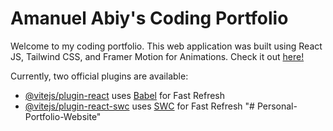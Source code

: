# Amanuel Abiy's Coding Portfolio

Welcome to my coding portfolio. This web application was built using React JS, Tailwind CSS, and Framer Motion for Animations. Check it out [here!](https://amanuel-portfolio-omega.vercel.app/)

Currently, two official plugins are available:

- [@vitejs/plugin-react](https://github.com/vitejs/vite-plugin-react/blob/main/packages/plugin-react/README.md) uses [Babel](https://babeljs.io/) for Fast Refresh
- [@vitejs/plugin-react-swc](https://github.com/vitejs/vite-plugin-react-swc) uses [SWC](https://swc.rs/) for Fast Refresh
  "# Personal-Portfolio-Website"
